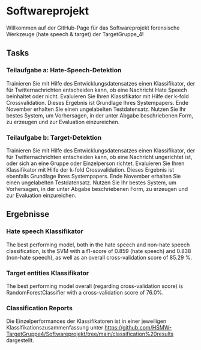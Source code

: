 # Softwareprojekt

Willkommen auf der GitHub-Page für das Softwareprojekt forensische Werkzeuge (hate speech &amp; target) der TargetGruppe_4!

## Tasks
### Teilaufgabe a: Hate-Speech-Detektion

Trainieren Sie mit Hilfe des Entwicklungsdatensatzes einen Klassifikator, der für Twitternachrichten entscheiden kann, ob eine Nachricht Hate Speech beinhaltet oder nicht. Evaluieren Sie Ihren Klassifikator mit Hilfe der k-fold Crossvalidation. Dieses Ergebnis ist Grundlage Ihres Systempapers. Ende November erhalten Sie einen ungelabelten Testdatensatz. Nutzen Sie Ihr bestes System, um Vorhersagen, in der unter Abgabe beschriebenen Form, zu erzeugen und zur Evaluation einzureichen.


### Teilaufgabe b: Target-Detektion

Trainieren Sie mit Hilfe des Entwicklungsdatensatzes einen Klassifikator, der für Twitternachrichten entscheiden kann, ob eine Nachricht ungerichtet ist, oder sich an eine Gruppe oder Einzelperson richtet. Evaluieren Sie Ihren Klassifikator mit Hilfe der k-fold Crossvalidation. Dieses Ergebnis ist ebenfalls Grundlage Ihres Systempapers. Ende November erhalten Sie einen ungelabelten Testdatensatz. Nutzen Sie Ihr bestes System, um Vorhersagen, in der unter Abgabe beschriebenen Form, zu erzeugen und zur Evaluation einzureichen.

## Ergebnisse
### Hate speech Klassifikator

The best performing model, both in the hate speech and non-hate speech classification, is the SVM with a f1-score of 0.859 (hate speech) and 0.838 (non-hate speech), as well as an overall cross-validation score of 85.29 %.

### Target entities Klassifikator

The best performing model overall (regarding cross-validation score) is RandomForestClassifier with a cross-validation score of 76.0%.

### Classification Reports

Die Einzelperformances der Klassifikatoren ist in einer jeweiligen Klassifikationszusammenfassung unter https://github.com/HSMW-TargetGruppe4/Softwareprojekt/tree/main/classification%20results dargestellt. 
